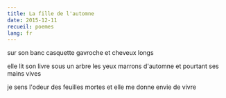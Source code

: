 ```yaml
---
title: La fille de l'automne
date: 2015-12-11
recueil: poemes
lang: fr
---
```


sur son banc
casquette gavroche et cheveux longs

elle lit son livre sous un arbre
les yeux marrons d'automne et pourtant ses mains vives

je sens l'odeur des feuilles mortes
et elle me donne envie de vivre
